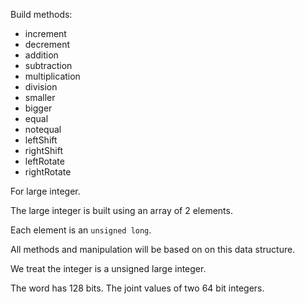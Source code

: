 
Build methods:

- increment
- decrement
- addition
- subtraction
- multiplication
- division
- smaller
- bigger
- equal
- notequal
- leftShift
- rightShift
- leftRotate
- rightRotate

For large integer.

The large integer is built using an array of 2 elements.

Each element is an `unsigned long`.

All methods and manipulation will be based on on this data structure.

We treat the integer is a unsigned large integer.

The word has 128 bits. The joint values of two 64 bit integers.


